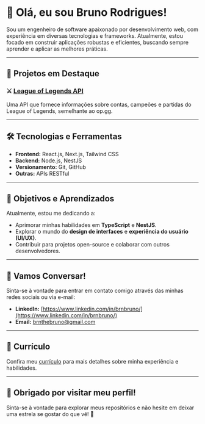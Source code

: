 # 👋 Olá, eu sou Bruno Rodrigues!

Sou um engenheiro de software apaixonado por desenvolvimento web, com experiência em diversas tecnologias e frameworks. Atualmente, estou focado em construir aplicações robustas e eficientes, buscando sempre aprender e aplicar as melhores práticas.

---

## 🚀 Projetos em Destaque

### ⚔️ [League of Legends API](https://github.com/BrunoRodriguesNasc/lol-backend-v2)
Uma API que fornece informações sobre contas, campeões e partidas do League of Legends, semelhante ao op.gg.

---

## 🛠️ Tecnologias e Ferramentas

- **Frontend:** React.js, Next.js, Tailwind CSS
- **Backend:** Node.js, NestJS
- **Versionamento:** Git, GitHub
- **Outras:** APIs RESTful

---

## 🌱 Objetivos e Aprendizados

Atualmente, estou me dedicando a:

- Aprimorar minhas habilidades em **TypeScript** e **NestJS**.
- Explorar o mundo do **design de interfaces** e **experiência do usuário (UI/UX)**.
- Contribuir para projetos open-source e colaborar com outros desenvolvedores.

---

## 💬 Vamos Conversar!

Sinta-se à vontade para entrar em contato comigo através das minhas redes sociais ou via e-mail:

- **LinkedIn:** [https://www.linkedin.com/in/brnbruno/](https://www.linkedin.com/in/brnbruno/)
- **Email:** brnthebruno@gmail.com

---

## 📄 Currículo

Confira meu [currículo](https://docs.google.com/document/d/17v_E_c97ChFZrabNzrHPVytdiSeGAq0FH02PPGmp58U/edit?usp=drive_link) para mais detalhes sobre minha experiência e habilidades.

---

## 🎉 Obrigado por visitar meu perfil!

Sinta-se à vontade para explorar meus repositórios e não hesite em deixar uma estrela se gostar do que vê! 🌟
